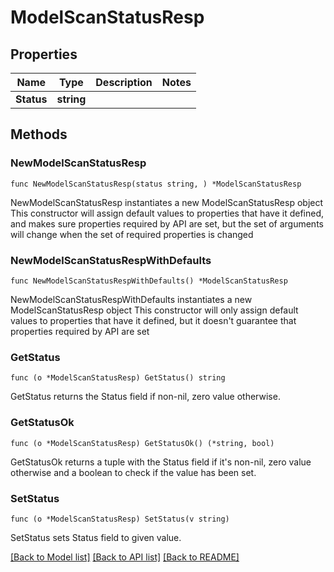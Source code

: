 # ModelScanStatusResp

## Properties

Name | Type | Description | Notes
------------ | ------------- | ------------- | -------------
**Status** | **string** |  | 

## Methods

### NewModelScanStatusResp

`func NewModelScanStatusResp(status string, ) *ModelScanStatusResp`

NewModelScanStatusResp instantiates a new ModelScanStatusResp object
This constructor will assign default values to properties that have it defined,
and makes sure properties required by API are set, but the set of arguments
will change when the set of required properties is changed

### NewModelScanStatusRespWithDefaults

`func NewModelScanStatusRespWithDefaults() *ModelScanStatusResp`

NewModelScanStatusRespWithDefaults instantiates a new ModelScanStatusResp object
This constructor will only assign default values to properties that have it defined,
but it doesn't guarantee that properties required by API are set

### GetStatus

`func (o *ModelScanStatusResp) GetStatus() string`

GetStatus returns the Status field if non-nil, zero value otherwise.

### GetStatusOk

`func (o *ModelScanStatusResp) GetStatusOk() (*string, bool)`

GetStatusOk returns a tuple with the Status field if it's non-nil, zero value otherwise
and a boolean to check if the value has been set.

### SetStatus

`func (o *ModelScanStatusResp) SetStatus(v string)`

SetStatus sets Status field to given value.



[[Back to Model list]](../README.md#documentation-for-models) [[Back to API list]](../README.md#documentation-for-api-endpoints) [[Back to README]](../README.md)


